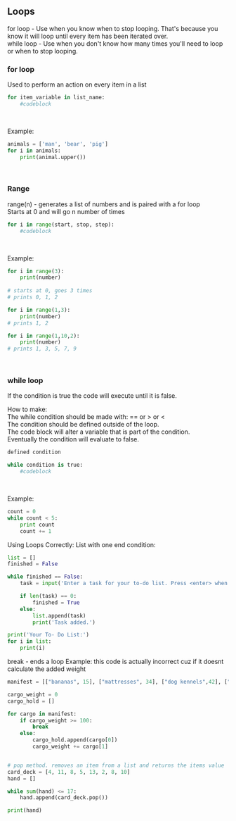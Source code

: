 ## Loops
for loop - Use when you know when to stop looping. That's because you know it will loop until every item has been iterated over.<br>
while loop - Use when you don't know how many times you'll need to loop or when to stop looping.

### for loop
Used to perform an action on every item in a list<br>
```python
for item_variable in list_name:
    #codeblock
```

<br>

Example:
```python
animals = ['man', 'bear', 'pig']
for i in animals:
    print(animal.upper())
```

<br>

### Range
range(n) - generates a list of numbers and is paired with a for loop<br>
Starts at 0 and will go n number of times

```python
for i in range(start, stop, step):
    #codeblock
```

<br>

Example:
```python
for i in range(3):
    print(number)
    
# starts at 0, goes 3 times
# prints 0, 1, 2

for i in range(1,3):
    print(number)
# prints 1, 2

for i in range(1,10,2):
    print(number)
# prints 1, 3, 5, 7, 9
```

<br>

### while loop
If the condition is true the code will execute until it is false.

How to make:<br>
The while condition should be made with: ==  or  >  or  < <br>
The condition should be defined outside of the loop.<br>
The code block will alter a variable that is part of the condition.<br>
Eventually the condition will evaluate to false.

```python
defined condition

while condition is true:
    #codeblock
```

<br>

Example:
```python
count = 0
while count < 5:
    print count
    count += 1
```

Using Loops Correctly:
List with one end condition:

```python
list = []
finished = False

while finished == False:
    task = input('Enter a task for your to-do list. Press <enter> when done:\n')

    if len(task) == 0:
        finished = True
    else:
        list.append(task)
        print('Task added.')

print('Your To- Do List:')
for i in list:
    print(i)
```


break - ends a loop
Example:
this code is actually incorrect cuz if it doesnt calculate the added weight
```python
manifest = [["bananas", 15], ["mattresses", 34], ["dog kennels",42], ["machine that goes ping!", 120], ["tea chests", 10], ["cheeses", 0]]

cargo_weight = 0
cargo_hold = []

for cargo in manifest:
    if cargo_weight >= 100:
        break
    else:
        cargo_hold.append(cargo[0])
        cargo_weight += cargo[1]


# pop method. removes an item from a list and returns the items value
card_deck = [4, 11, 8, 5, 13, 2, 8, 10]
hand = []

while sum(hand) <= 17:
    hand.append(card_deck.pop())

print(hand)
```

